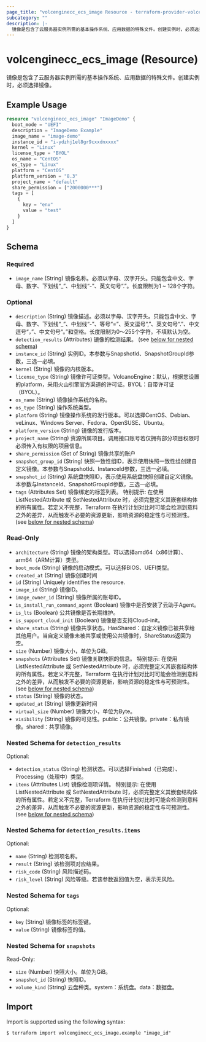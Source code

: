 ```yaml
---
page_title: "volcenginecc_ecs_image Resource - terraform-provider-volcenginecc"
subcategory: ""
description: |-
  镜像是包含了云服务器实例所需的基本操作系统、应用数据的特殊文件。创建实例时，必须选择镜像。
---
```


# volcenginecc_ecs_image (Resource)

镜像是包含了云服务器实例所需的基本操作系统、应用数据的特殊文件。创建实例时，必须选择镜像。

## Example Usage

```terraform
resource "volcenginecc_ecs_image" "ImageDemo" {
  boot_mode = "UEFI"
  description = "ImageDemo Example"
  image_name = "image-demo"
  instance_id = "i-ydzhj1el8gr9cxxdnxxxx"
  kernel = "Linux"
  license_type = "BYOL"
  os_name = "CentOS"
  os_type = "Linux"
  platform = "CentOS"
  platform_version = "8.3"
  project_name = "default"
  share_permission = ["2000000***"]
  tags = [
    {
      key = "env"
      value = "test"
    }
  ]
}
```

<!-- schema generated by tfplugindocs -->
## Schema

### Required

- `image_name` (String) 镜像名称。必须以字母、汉字开头。只能包含中文、字母、数字、下划线“_”、中划线“-”、英文句号“.”。长度限制为1 ~ 128个字符。

### Optional

- `description` (String) 镜像描述。必须以字母、汉字开头。只能包含中文、字母、数字、下划线“_”、中划线“-”、等号“=”、英文逗号“,”、英文句号“.”、中文逗号“，”、中文句号“。”和空格。长度限制为0～255个字符。不填默认为空。
- `detection_results` (Attributes) 镜像的检测结果。 (see [below for nested schema](#nestedatt--detection_results))
- `instance_id` (String) 实例ID。本参数与SnapshotId、SnapshotGroupId参数，三选一必填。
- `kernel` (String) 镜像的内核版本。
- `license_type` (String) 镜像许可证类型。VolcanoEngine：默认，根据您设置的platform，采用火山引擎官方渠道的许可证。BYOL：自带许可证（BYOL）。
- `os_name` (String) 镜像操作系统的名称。
- `os_type` (String) 操作系统类型。
- `platform` (String) 镜像操作系统的发行版本。可以选择CentOS、Debian、veLinux、Windows Server、Fedora、OpenSUSE、Ubuntu。
- `platform_version` (String) 镜像的发行版本。
- `project_name` (String) 资源所属项目。调用接口账号若仅拥有部分项目权限时必须传入有权限的项目信息。
- `share_permission` (Set of String) 镜像共享的账户
- `snapshot_group_id` (String) 快照一致性组ID，表示使用快照一致性组创建自定义镜像。本参数与SnapshotId、InstanceId参数，三选一必填。
- `snapshot_id` (String) 系统盘快照ID，表示使用系统盘快照创建自定义镜像。本参数与InstanceId、SnapshotGroupId参数，三选一必填。
- `tags` (Attributes Set) 镜像绑定的标签列表。
 特别提示: 在使用 ListNestedAttribute 或 SetNestedAttribute 时，必须完整定义其嵌套结构体的所有属性。若定义不完整，Terraform 在执行计划对比时可能会检测到意料之外的差异，从而触发不必要的资源更新，影响资源的稳定性与可预测性。 (see [below for nested schema](#nestedatt--tags))

### Read-Only

- `architecture` (String) 镜像的架构类型。可以选择amd64（x86计算）、arm64（ARM计算）类型。
- `boot_mode` (String) 镜像的启动模式。可以选择BIOS、UEFI类型。
- `created_at` (String) 镜像创建时间
- `id` (String) Uniquely identifies the resource.
- `image_id` (String) 镜像ID。
- `image_owner_id` (String) 镜像所属的账号ID。
- `is_install_run_command_agent` (Boolean) 镜像中是否安装了云助手Agent。
- `is_lts` (Boolean) 公共镜像是否长期维护。
- `is_support_cloud_init` (Boolean) 镜像是否支持Cloud-init。
- `share_status` (String) 镜像共享状态。HasShared：自定义镜像已被共享给其他用户。当自定义镜像未被共享或使用公共镜像时，ShareStatus返回为空。
- `size` (Number) 镜像大小，单位为GiB。
- `snapshots` (Attributes Set) 镜像关联快照的信息。
 特别提示: 在使用 ListNestedAttribute 或 SetNestedAttribute 时，必须完整定义其嵌套结构体的所有属性。若定义不完整，Terraform 在执行计划对比时可能会检测到意料之外的差异，从而触发不必要的资源更新，影响资源的稳定性与可预测性。 (see [below for nested schema](#nestedatt--snapshots))
- `status` (String) 镜像的状态。
- `updated_at` (String) 镜像更新时间
- `virtual_size` (Number) 镜像大小，单位为Byte。
- `visibility` (String) 镜像的可见性。public：公共镜像。private：私有镜像。shared：共享镜像。

<a id="nestedatt--detection_results"></a>
### Nested Schema for `detection_results`

Optional:

- `detection_status` (String) 检测状态。可以选择Finished（已完成）、Processing（处理中）类型。
- `items` (Attributes List) 镜像检测项详情。
 特别提示: 在使用 ListNestedAttribute 或 SetNestedAttribute 时，必须完整定义其嵌套结构体的所有属性。若定义不完整，Terraform 在执行计划对比时可能会检测到意料之外的差异，从而触发不必要的资源更新，影响资源的稳定性与可预测性。 (see [below for nested schema](#nestedatt--detection_results--items))

<a id="nestedatt--detection_results--items"></a>
### Nested Schema for `detection_results.items`

Optional:

- `name` (String) 检测项名称。
- `result` (String) 该检测项对应结果。
- `risk_code` (String) 风险描述码。
- `risk_level` (String) 风险等级。若该参数返回值为空，表示无风险。



<a id="nestedatt--tags"></a>
### Nested Schema for `tags`

Optional:

- `key` (String) 镜像标签的标签键。
- `value` (String) 镜像标签的值。


<a id="nestedatt--snapshots"></a>
### Nested Schema for `snapshots`

Read-Only:

- `size` (Number) 快照大小。单位为GiB。
- `snapshot_id` (String) 快照ID。
- `volume_kind` (String) 云盘种类。system：系统盘。data：数据盘。

## Import

Import is supported using the following syntax:

```shell
$ terraform import volcenginecc_ecs_image.example "image_id"
```